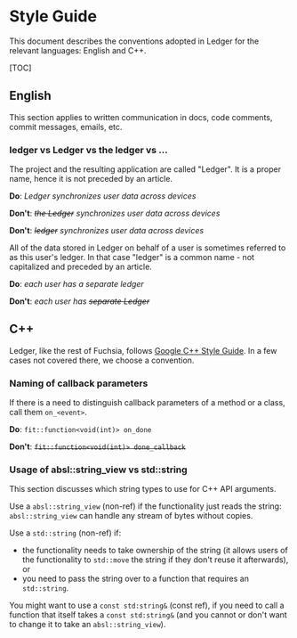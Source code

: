 # Style Guide

This document describes the conventions adopted in Ledger for the relevant
languages: English and C++.

[TOC]

## English

This section applies to written communication in docs, code comments, commit
messages, emails, etc.

### ledger vs Ledger vs the ledger vs ...

The project and the resulting application are called "Ledger". It is a proper
name, hence it is not preceded by an article.

**Do**: *Ledger synchronizes user data across devices*

**Don't**: *~~the Ledger~~ synchronizes user data across devices*

**Don't**: *~~ledger~~ synchronizes user data across devices*

All of the data stored in Ledger on behalf of a user is sometimes referred to as
this user's ledger. In that case "ledger" is a common name - not capitalized and
preceded by an article.

**Do**: *each user has a separate ledger*

**Don't**: *each user has ~~separate Ledger~~*

## C++

Ledger, like the rest of Fuchsia, follows [Google C++ Style Guide]. In a few
cases not covered there, we choose a convention.

### Naming of callback parameters

If there is a need to distinguish callback parameters of a method or a class,
call them `on_<event>`.

**Do**: `fit::function<void(int)> on_done`

**Don't**: ~~`fit::function<void(int)> done_callback`~~

### Usage of absl::string_view vs std::string

This section discusses which string types to use for C++ API arguments.

Use a `absl::string_view` (non-ref) if the functionality just reads the string:
`absl::string_view` can handle any stream of bytes without copies.

Use a `std::string` (non-ref) if:

 - the functionality needs to take ownership of the string (it allows users of
   the functionality to `std::move` the string if they don't reuse it
   afterwards), or
 - you need to pass the string over to a function that requires an
   `std::string`.

You might want to use a `const std:string&` (const ref), if you need to call a
function that itself takes a `const std:string&` (and you cannot or don't want
to change it to take an `absl::string_view`).

[Google C++ Style Guide]: https://google.github.io/styleguide/cppguide.html
